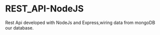 # REST_API-NodeJS
Rest Api developed with NodeJs and Express,wiring data from mongoDB our database. 
